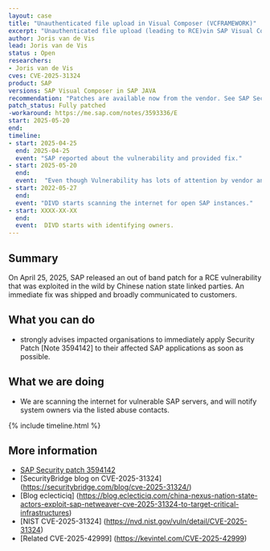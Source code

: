 ```yaml
---
layout: case
title: "Unauthenticated file upload in Visual Composer (VCFRAMEWORK)"
excerpt: "Unauthenticated file upload (leading to RCE)vin SAP Visual Composer in SAP JAVA Posted on May 2025"
author: Joris van de Vis
lead: Joris van de Vis
status : Open
researchers:
- Joris van de Vis
cves: CVE-2025-31324
product: SAP
versions: SAP Visual Composer in SAP JAVA 
recommendation: "Patches are available now from the vendor. See SAP Security notes 3594142 and 3604119."
patch_status: Fully patched
-workaround: https://me.sap.com/notes/3593336/E
start: 2025-05-20
end:
timeline:
- start: 2025-04-25
  end: 2025-04-25
  event: "SAP reported about the vulnerability and provided fix."
- start: 2025-05-20
  end:
  event:  "Even though Vulnerability has lots of attention by vendor and researchers, DIVD starts research to try and add a layer of protection to customers who somehow missed all info."
- start: 2022-05-27
  end:
  event: "DIVD starts scanning the internet for open SAP instances."
- start: XXXX-XX-XX
  end:
  event:  DIVD starts with identifying owners.
---
```

## Summary

On April 25, 2025, SAP released an out of band patch for a RCE vulnerability that was exploited in the wild by Chinese nation state linked parties. An immediate fix was shipped and broadly communicated to customers.

## What you can do

* strongly advises impacted organisations to immediately apply Security Patch [Note 3594142] to their affected SAP applications as soon as possible.

## What we are doing

* We are scanning the internet for vulnerable SAP servers, and will notify system owners via the listed abuse contacts.

{% include timeline.html %}

## More information
* [SAP Security patch 3594142](https://me.sap.com/notes/3594142)
* [SecurityBridge blog on CVE-2025-31324] (https://securitybridge.com/blog/cve-2025-31324/)
* [Blog eclecticiq] (https://blog.eclecticiq.com/china-nexus-nation-state-actors-exploit-sap-netweaver-cve-2025-31324-to-target-critical-infrastructures)
* [NIST CVE-2025-31324] (https://nvd.nist.gov/vuln/detail/CVE-2025-31324)
* [Related CVE-2025-42999] (https://kevintel.com/CVE-2025-42999)